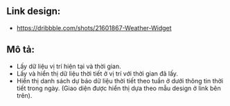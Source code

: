 ## Link design:

-   https://dribbble.com/shots/21601867-Weather-Widget

## Mô tả:

-   Lấy dữ liệu vị trí hiện tại và thời gian.
-   Lấy và hiển thị dữ liệu thời tiết ở vị trí với thời gian đã lấy.
-   Hiển thị danh sách dự báo dữ liệu thời tiết theo tuần ở dưới thông tin thời tiết trong ngày. (Giao diện được hiển thị dựa theo mẫu design ở link bên trên).
